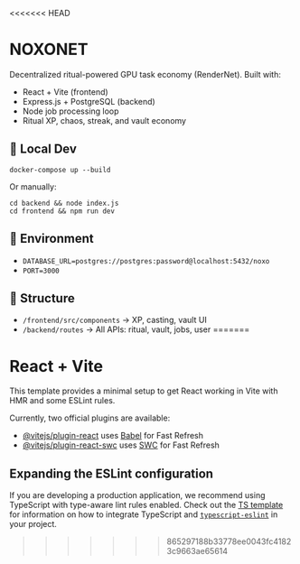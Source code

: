<<<<<<< HEAD
# NOXONET

Decentralized ritual-powered GPU task economy (RenderNet). Built with:
- React + Vite (frontend)
- Express.js + PostgreSQL (backend)
- Node job processing loop
- Ritual XP, chaos, streak, and vault economy

## 🚀 Local Dev

```
docker-compose up --build
```

Or manually:

```
cd backend && node index.js
cd frontend && npm run dev
```

## 🧠 Environment

- `DATABASE_URL=postgres://postgres:password@localhost:5432/noxo`
- `PORT=3000`

## 📁 Structure

- `/frontend/src/components` → XP, casting, vault UI
- `/backend/routes` → All APIs: ritual, vault, jobs, user
=======
# React + Vite

This template provides a minimal setup to get React working in Vite with HMR and some ESLint rules.

Currently, two official plugins are available:

- [@vitejs/plugin-react](https://github.com/vitejs/vite-plugin-react/blob/main/packages/plugin-react) uses [Babel](https://babeljs.io/) for Fast Refresh
- [@vitejs/plugin-react-swc](https://github.com/vitejs/vite-plugin-react/blob/main/packages/plugin-react-swc) uses [SWC](https://swc.rs/) for Fast Refresh

## Expanding the ESLint configuration

If you are developing a production application, we recommend using TypeScript with type-aware lint rules enabled. Check out the [TS template](https://github.com/vitejs/vite/tree/main/packages/create-vite/template-react-ts) for information on how to integrate TypeScript and [`typescript-eslint`](https://typescript-eslint.io) in your project.
>>>>>>> 865297188b33778ee0043fc41823c9663ae65614
